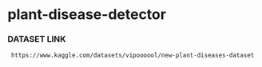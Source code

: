 # plant-disease-detector
### DATASET LINK
     https://www.kaggle.com/datasets/vipoooool/new-plant-diseases-dataset
